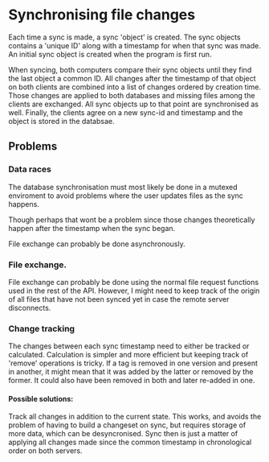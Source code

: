 # Synchronising file changes

Each time a sync is made, a sync 'object' is created. The sync objects contains a 'unique ID' along
with a timestamp for when that sync was made.  An initial sync object is created when the program is
first run.

When syncing, both computers compare their sync objects until they find the last object a common ID.
All changes after the timestamp of that object on both clients are combined into a list of changes
ordered by creation time. Those changes are applied to both databases and missing files among the
clients are exchanged. All sync objects up to that point are synchronised as well. Finally, the
clients agree on a new sync-id and timestamp and the object is stored in the databsae.


## Problems

### Data races

The database synchronisation must most likely be done in a mutexed enviroment to avoid problems
where the user updates files as the sync happens.

Though perhaps that wont be a problem since those changes theoretically happen after the timestamp
when the sync began.

File exchange can probably be done asynchronously.

### File exchange.

File exchange can probably be done using the normal file request functions used in the rest of the
API. However, I might need to keep track of the origin of all files that have not been synced yet in
case the remote server disconnects.

### Change tracking

The changes between each sync timestamp need to either be tracked or calculated. Calculation is
simpler and more efficient but keeping track of 'remove' operations is tricky. If a tag is removed
in one version and present in another, it might mean that it was added by the latter or removed by
the former. It could also have been removed in both and later re-added in one.

#### Possible solutions:

Track all changes in addition to the current state. This works, and avoids the problem of having to
build a changeset on sync, but requires storage of more data, which can be desyncronised. Sync then
is just a matter of applying all changes made since the common timestamp in chronological order on
both servers.




